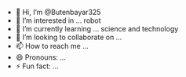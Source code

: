 - 👋 Hi, I’m @Butenbayar325
- 👀 I’m interested in ... robot
- 🌱 I’m currently learning ... science and technology
- 💞️ I’m looking to collaborate on ...
- 📫 How to reach me ...
- 😄 Pronouns: ...
- ⚡ Fun fact: ...

<!---
Butenbayar325/Butenbayar325 is a ✨ special ✨ repository because its `README.md` (this file) appears on your GitHub profile.
You can click the Preview link to take a look at your changes.
--->
